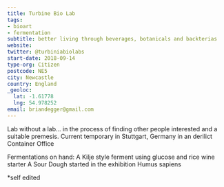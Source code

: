 ```yaml
---
title: Turbine Bio Lab
tags:
- bioart
- fermentation
subtitle: better living through beverages, botanicals and backterias 
website: 
twitter: @turbiniabiolabs
start-date: 2018-09-14
type-org: Citizen
postcode: NE5
city: Newcastle
country: England
_geoloc:
  lat: -1.61778
  lng: 54.978252
email: briandegger@gmail.com
---
```

Lab without a lab... in the process of finding other people interested and a suitable premesis.
Current temporary in Stuttgart, Germany in an derilict Container Office

Fermentations on hand:
A Kilje style ferment using glucose and rice wine starter
A Sour Dough started in the exhibition Humus sapiens


\*self edited

